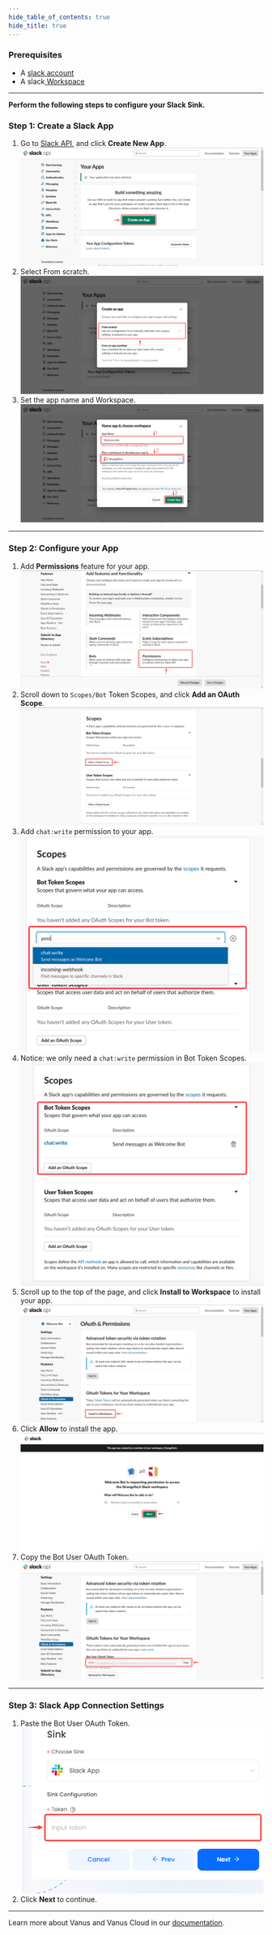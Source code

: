 ```yaml
--- 
hide_table_of_contents: true
hide_title: true
---
```


### Prerequisites

- A [slack account](https://slack.com)
- A slack[ Workspace](https://slack.com/help/articles/206845317-Create-a-Slack-workspace)

---

**Perform the following steps to configure your Slack Sink.**

### Step 1: Create a Slack App
1. Go to [Slack API](https://api.slack.com/apps), and click **Create New App**.
![img.png](images/create%20app.png)
2. Select From scratch.
![img_1.png](images/from%20scratch.png)
3. Set the app name and Workspace.
![img_2.png](images/create%20app2.png)


---

### Step 2: Configure your App
1. Add **Permissions** feature for your app.
![img_3.png](images/permissions.png)
2. Scroll down to `Scopes/Bot` Token Scopes, and click **Add an OAuth Scope**.
![img_4.png](images/add%20auth%20scope.png)
3. Add `chat:write` permission to your app.
![img_5.png](images/img_5.png)
4. Notice: we only need a `chat:write` permission in Bot Token Scopes.
![img_6.png](images/img_6.png)
5. Scroll up to the top of the page, and click **Install to Workspace** to install your app.
![img_7.png](images/install%20to%20workspace.png)
6. Click **Allow** to install the app.
![img_8.png](images/allow.png)
7. Copy the Bot User OAuth Token.
 ![img_9.png](images/copy%20token.png)

---

### Step 3: Slack App Connection Settings
1. Paste the Bot User OAuth Token.
![img_10.png](images/input%20token.png)
2. Click **Next** to continue.

---

Learn more about Vanus and Vanus Cloud in our [documentation](https://docs.vanus.ai).
